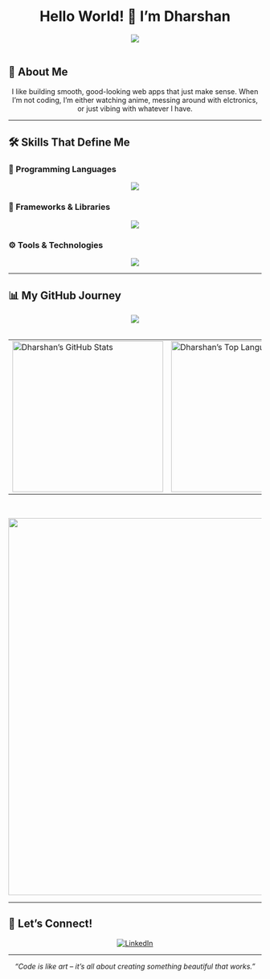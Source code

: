 <h1 align="center">Hello World! 👋 I’m Dharshan</h1>

<div align="center">
  <img src="https://readme-typing-svg.herokuapp.com?font=Fira+Code&size=24&duration=4000&pause=500&color=FFFFFF&center=true&vCenter=true&width=500&lines=Just+A+Coder;Frontend+Developer;Backend+Builder;ML+%26+AI+Explorer" />
</div>

<br>

## 🚀 About Me
<p align="center">
  I like building smooth, good-looking web apps that just make sense. When I’m not coding, I’m either watching anime, messing around with elctronics, or just vibing with whatever I have.
</p>

---

## 🛠️ Skills That Define Me

### 🧠 Programming Languages
<p align="center">
  <img src="https://skillicons.dev/icons?i=bash,css,html,java,js,py,c" />
</p>

### 🚧 Frameworks & Libraries
<p align="center">
  <img src="https://skillicons.dev/icons?i=electron,nodejs,pytorch,react" />
</p>

### ⚙️ Tools & Technologies
<p align="center">
  <img src="https://skillicons.dev/icons?i=appwrite,arduino,eclipse,firebase,git,github,ubuntu,vercel,vscode,mongodb&perline=5" />
</p>

---

## 📊 My GitHub Journey

<div align="center">
  <img src="https://github-readme-streak-stats.herokuapp.com/?user=Dharshan2208&theme=dracula&hide_border=true" />
</div>

<br>

<table align="center">
  <tr>
    <td>
      <img src="https://github-readme-stats.vercel.app/api?username=Dharshan2208&show_icons=true&locale=en&theme=radical" alt="Dharshan’s GitHub Stats" width="300" />
    </td>
    <td>
      <img src="https://github-readme-stats.vercel.app/api/top-langs?username=Dharshan2208&show_icons=true&locale=en&layout=compact&theme=radical" alt="Dharshan’s Top Languages" width="300" />
    </td>
  </tr>
</table>

<br>

<p align="center">
  <img src="https://github-readme-activity-graph.vercel.app/graph?username=Dharshan2208&theme=github-dark&radius=16" width="750"/>
</p>

---

## 🤝 Let’s Connect!

<p align="center">
  <a href="https://www.linkedin.com/in/dharshan-h-734033334/" target="_blank">
    <img src="https://img.shields.io/badge/LinkedIn-0077B5?style=for-the-badge&logo=linkedin&logoColor=white" alt="LinkedIn"/>
  </a>
</p>

---

<p align="center"><em>“Code is like art – it’s all about creating something beautiful that works.”</em></p>
